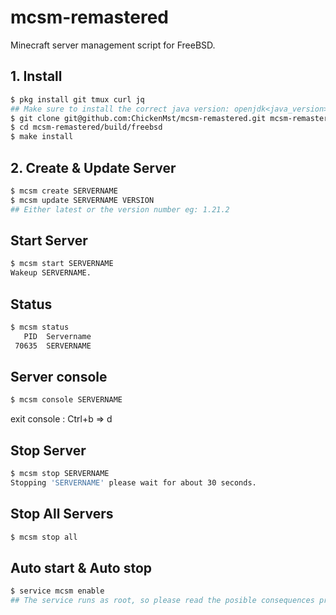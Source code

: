 # mcsm-remastered

Minecraft server management script for FreeBSD.

## 1. Install

```sh
$ pkg install git tmux curl jq
## Make sure to install the correct java version: openjdk<java_version> eg: openjdk21
$ git clone git@github.com:ChickenMst/mcsm-remastered.git mcsm-remastered
$ cd mcsm-remastered/build/freebsd
$ make install
```

## 2. Create & Update Server

```sh
$ mcsm create SERVERNAME
$ mcsm update SERVERNAME VERSION
## Either latest or the version number eg: 1.21.2
```


## Start Server

```sh
$ mcsm start SERVERNAME
Wakeup SERVERNAME.
```


## Status

```sh
$ mcsm status
   PID  Servername
 70635  SERVERNAME
```


## Server console

```sh
$ mcsm console SERVERNAME
```

exit console : Ctrl+b => d


## Stop Server

```sh
$ mcsm stop SERVERNAME
Stopping 'SERVERNAME' please wait for about 30 seconds.
```

## Stop All Servers

```sh
$ mcsm stop all
```


## Auto start & Auto stop

```sh
$ service mcsm enable
## The service runs as root, so please read the posible consequences provided by papermc
```
